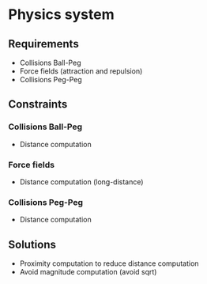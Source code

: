 # Physics system

## Requirements

- Collisions Ball-Peg
- Force fields (attraction and repulsion)
- Collisions Peg-Peg

## Constraints

### Collisions Ball-Peg

- Distance computation

### Force fields

- Distance computation (long-distance)

### Collisions Peg-Peg

- Distance computation

## Solutions

- Proximity computation to reduce distance computation
- Avoid magnitude computation (avoid sqrt)
